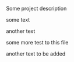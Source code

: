 Some project description

some text

another text

some more test to this file

another text to be added